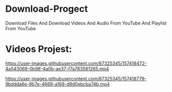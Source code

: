 # Download-Progect
Download Files And Download Videos And Audio From YouTube And Playlist From YouTube


# Videos Projest:



https://user-images.githubusercontent.com/87325345/157418472-4a543069-0b98-4a0b-ae37-f7a783561265.mp4

https://user-images.githubusercontent.com/87325345/157418779-9bddda6e-9b7e-4669-a168-d8d0ebcba74b.mp4


